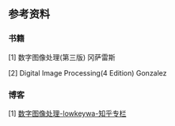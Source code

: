 ## 参考资料

### 书籍

[1] 数字图像处理(第三版) 冈萨雷斯

[2] Digital Image Processing(4 Edition) Gonzalez

### 博客

[1] [数字图像处理-lowkeywa-知乎专栏](https://zhuanlan.zhihu.com/shuzixinhaochuli)


